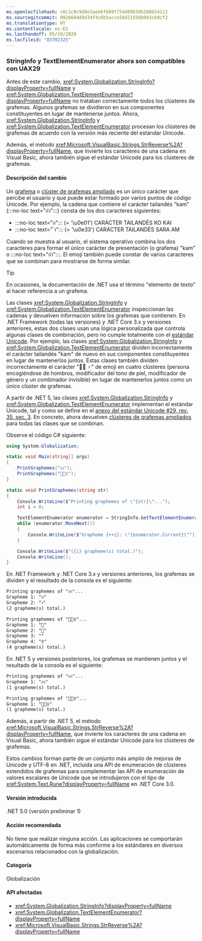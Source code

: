 ```yaml
---
ms.openlocfilehash: c0c1c9c9d8e3aeb6f689f754d09b50b208b54112
ms.sourcegitcommit: 0926684d8d34f4c6b5acce58d2193db093cb9cf2
ms.translationtype: HT
ms.contentlocale: es-ES
ms.lasthandoff: 05/20/2020
ms.locfileid: "83702325"
---
```

### <a name="stringinfo-and-textelementenumerator-are-now-uax29-compliant"></a>StringInfo y TextElementEnumerator ahora son compatibles con UAX29

Antes de este cambio, <xref:System.Globalization.StringInfo?displayProperty=fullName> y <xref:System.Globalization.TextElementEnumerator?displayProperty=fullName> no trataban correctamente todos los clústeres de grafemas. Algunos grafemas se dividieron en sus componentes constituyentes en lugar de mantenerse juntos. Ahora, <xref:System.Globalization.StringInfo> y <xref:System.Globalization.TextElementEnumerator> procesan los clústeres de grafemas de acuerdo con la versión más reciente del estándar Unicode.

Además, el método <xref:Microsoft.VisualBasic.Strings.StrReverse%2A?displayProperty=fullName>, que invierte los caracteres de una cadena en Visual Basic, ahora también sigue el estándar Unicode para los clústeres de grafemas.

#### <a name="change-description"></a>Descripción del cambio

Un [grafema](https://www.unicode.org/glossary/#grapheme) o [clúster de grafemas ampliado](https://www.unicode.org/glossary/#extended_grapheme_cluster) es un único carácter que percibe el usuario y que puede estar formado por varios puntos de código Unicode. Por ejemplo, la cadena que contiene el carácter tailandés "kam" (:::no-loc text="กำ":::) consta de los dos caracteres siguientes:

- :::no-loc text="ก"::: (= '\u0e01') CARÁCTER TAILANDÉS KO KAI
- :::no-loc text=" ำ"::: (= '\u0e33') CARÁCTER TAILANDÉS SARA AM

Cuando se muestra al usuario, el sistema operativo combina los dos caracteres para formar el único carácter de presentación (o grafema) "kam" o :::no-loc text="กำ":::. El emoji también puede constar de varios caracteres que se combinan para mostrarse de forma similar.

> [!TIP]
> En ocasiones, la documentación de .NET usa el término "elemento de texto" al hacer referencia a un grafema.

Las clases <xref:System.Globalization.StringInfo> y <xref:System.Globalization.TextElementEnumerator> inspeccionan las cadenas y devuelven información sobre los grafemas que contienen. En .NET Framework (todas las versiones) y .NET Core 3.x y versiones anteriores, estas dos clases usan una lógica personalizada que controla algunas clases de combinación, pero no cumple totalmente con el [estándar Unicode](https://www.unicode.org/reports/tr29/tr29-35.html#Grapheme_Cluster_Boundaries). Por ejemplo, las clases <xref:System.Globalization.StringInfo> y <xref:System.Globalization.TextElementEnumerator> dividen incorrectamente el carácter tailandés "kam" de nuevo en sus componentes constituyentes en lugar de mantenerlos juntos. Estas clases también dividen incorrectamente el carácter "🤷🏽 ♀️" de emoji en cuatro clústeres (persona encogiéndose de hombros, modificador del tono de piel, modificador de género y un combinador invisible) en lugar de mantenerlos juntos como un único clúster de grafemas.

A partir de .NET 5, las clases <xref:System.Globalization.StringInfo> y <xref:System.Globalization.TextElementEnumerator> implementan el estándar Unicode, tal y como se define en el [anexo del estándar Unicode \#29, rev. 35, sec. 3](https://www.unicode.org/reports/tr29/tr29-35.html). En concreto, ahora devuelven [clústeres de grafemas ampliados](https://www.unicode.org/glossary/#extended_grapheme_cluster) para todas las clases que se combinan.

Observe el código C# siguiente:

```cs
using System.Globalization;

static void Main(string[] args)
{
    PrintGraphemes("กำ");
    PrintGraphemes("🤷🏽‍♀️");
}

static void PrintGraphemes(string str)
{
    Console.WriteLine($"Printing graphemes of \"{str}\"...");
    int i = 0;

    TextElementEnumerator enumerator = StringInfo.GetTextElementEnumerator(str);
    while (enumerator.MoveNext())
    {
        Console.WriteLine($"Grapheme {++i}: \"{enumerator.Current}\"");
    }

    Console.WriteLine($"({i} grapheme(s) total.)");
    Console.WriteLine();
}
```

En .NET Framework y .NET Core 3.x y versiones anteriores, los grafemas se dividen y el resultado de la consola es el siguiente:

```txt
Printing graphemes of "กำ"...
Grapheme 1: "ก"
Grapheme 2: "ำ"
(2 grapheme(s) total.)

Printing graphemes of "🤷🏽‍♀️"...
Grapheme 1: "🤷"
Grapheme 2: "🏽"
Grapheme 3: "‍"
Grapheme 4: "♀️"
(4 grapheme(s) total.)
```

En .NET 5 y versiones posteriores, los grafemas se mantienen juntos y el resultado de la consola es el siguiente:

```txt
Printing graphemes of "กำ"...
Grapheme 1: "กำ"
(1 grapheme(s) total.)

Printing graphemes of "🤷🏽‍♀️"...
Grapheme 1: "🤷🏽‍♀️"
(1 grapheme(s) total.)
```

Además, a partir de .NET 5, el método <xref:Microsoft.VisualBasic.Strings.StrReverse%2A?displayProperty=fullName>, que invierte los caracteres de una cadena en Visual Basic, ahora también sigue el estándar Unicode para los clústeres de grafemas.

Estos cambios forman parte de un conjunto más amplio de mejoras de Unicode y UTF-8 en .NET, incluida una API de enumeración de clústeres extendidos de grafemas para complementar las API de enumeración de valores escalares de Unicode que se introdujeron con el tipo de <xref:System.Text.Rune?displayProperty=fullName> en .NET Core 3.0.

#### <a name="version-introduced"></a>Versión introducida

.NET 5.0 (versión preliminar 1)

#### <a name="recommended-action"></a>Acción recomendada

No tiene que realizar ninguna acción. Las aplicaciones se comportarán automáticamente de forma más conforme a los estándares en diversos escenarios relacionados con la globalización.

#### <a name="category"></a>Categoría

Globalización

#### <a name="affected-apis"></a>API afectadas

- <xref:System.Globalization.StringInfo?displayProperty=fullName>
- <xref:System.Globalization.TextElementEnumerator?displayProperty=fullName>
- <xref:Microsoft.VisualBasic.Strings.StrReverse%2A?displayProperty=fullName>

<!--

#### Affected APIs

- `T:System.Globalization.StringInfo`
- `T:System.Globalization.TextElementEnumerator`
- `Overload:Microsoft.VisualBasic.Strings.StrReverse`

-->
